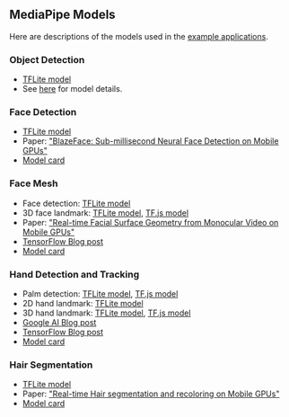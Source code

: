 ## MediaPipe Models

Here are descriptions of the models used in the [example applications](../docs/examples.md).

### Object Detection
  * [TFLite model](https://github.com/google/mediapipe/tree/master/mediapipe/models/ssdlite_object_detection.tflite)
  * See [here](object_detection_saved_model/README.md) for model details.

### Face Detection
  * [TFLite model](https://github.com/google/mediapipe/tree/master/mediapipe/models/face_detection_front.tflite)
  * Paper: ["BlazeFace: Sub-millisecond Neural Face Detection on Mobile GPUs"](https://arxiv.org/abs/1907.05047)
  * [Model card](https://sites.google.com/corp/view/perception-cv4arvr/blazeface#h.p_21ojPZDx3cqq)

### Face Mesh
  * Face detection: [TFLite model](https://github.com/google/mediapipe/tree/master/mediapipe/models/face_detection_front.tflite)
  * 3D face landmark: [TFLite model](https://github.com/google/mediapipe/tree/master/mediapipe/models/face_landmark.tflite), [TF.js model](https://tfhub.dev/mediapipe/facemesh/1)
  * Paper: ["Real-time Facial Surface Geometry from Monocular Video on Mobile GPUs"](https://arxiv.org/abs/1907.06724)
  * [TensorFlow Blog post](https://blog.tensorflow.org/2020/03/face-and-hand-tracking-in-browser-with-mediapipe-and-tensorflowjs.html)
  * [Model card](https://drive.google.com/file/d/1VFC_wIpw4O7xBOiTgUldl79d9LA-LsnA/view)

### Hand Detection and Tracking
  * Palm detection: [TFLite model](https://github.com/google/mediapipe/tree/master/mediapipe/models/palm_detection.tflite), [TF.js model](https://tfhub.dev/mediapipe/handdetector/1)
  * 2D hand landmark: [TFLite model](https://github.com/google/mediapipe/tree/master/mediapipe/models/hand_landmark.tflite)
  * 3D hand landmark: [TFLite model](https://github.com/google/mediapipe/tree/master/mediapipe/models/hand_landmark_3d.tflite), [TF.js model](https://tfhub.dev/mediapipe/handskeleton/1)
  * [Google AI Blog post](https://mediapipe.page.link/handgoogleaiblog)
  * [TensorFlow Blog post](https://blog.tensorflow.org/2020/03/face-and-hand-tracking-in-browser-with-mediapipe-and-tensorflowjs.html)
  * [Model card](https://mediapipe.page.link/handmc)

### Hair Segmentation
  * [TFLite model](https://github.com/google/mediapipe/tree/master/mediapipe/models/hair_segmentation.tflite)
  * Paper: ["Real-time Hair segmentation and recoloring on Mobile GPUs"](https://arxiv.org/abs/1907.06740)
  * [Model card](https://sites.google.com/corp/view/perception-cv4arvr/hair-segmentation#h.p_NimuO7PgHxlY)
